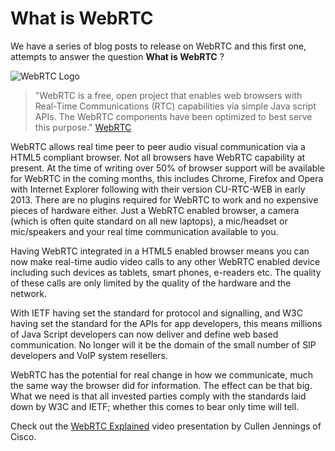 # What is WebRTC

We have a series of blog posts to release on WebRTC and this first one, attempts to answer the question **What is WebRTC** ?

![WebRTC Logo](http://www.webrtc.org/_/rsrc/1318870658554/config/customLogo.gif "WebRTC Logo")

>"WebRTC is a free, open project that enables web browsers with Real-Time Communications (RTC) capabilities via simple Java script APIs. The WebRTC components have been optimized to best serve this purpose." [WebRTC](http://webrtc.org)

WebRTC allows real time peer to peer audio visual communication via a HTML5 compliant browser. Not all browsers have WebRTC capability at present. At the time of writing over 50% of browser support will be available for WebRTC in the coming months, this includes Chrome, Firefox and Opera  with Internet Explorer following with their version CU-RTC-WEB in early 2013. There are no plugins required for WebRTC to work and no expensive pieces of hardware either. Just a WebRTC enabled browser, a camera (which is often quite standard on all new laptops), a mic/headset or mic/speakers and your real time communication available to you.

Having WebRTC integrated in a HTML5 enabled browser means you can now make real-time audio video calls to any other WebRTC enabled device including such devices as tablets, smart phones, e-readers etc. The quality of these calls are only limited by the quality of the hardware and the network.

With IETF having set the standard for protocol and signalling, and W3C having set the standard for the APIs for app developers, this means millions of Java Script developers can now deliver and define web based communication. No longer will it be the domain of the small number of SIP developers and VoIP system resellers.

WebRTC has the potential for real change in how we communicate, much the same way the browser did for information. The effect can be that big. What we need is that all invested parties comply with the standards laid down by W3C and IETF; whether this comes to bear only time will tell.

Check out the [WebRTC Explained](http://vimeo.com/47682405) video presentation by Cullen Jennings of Cisco.
